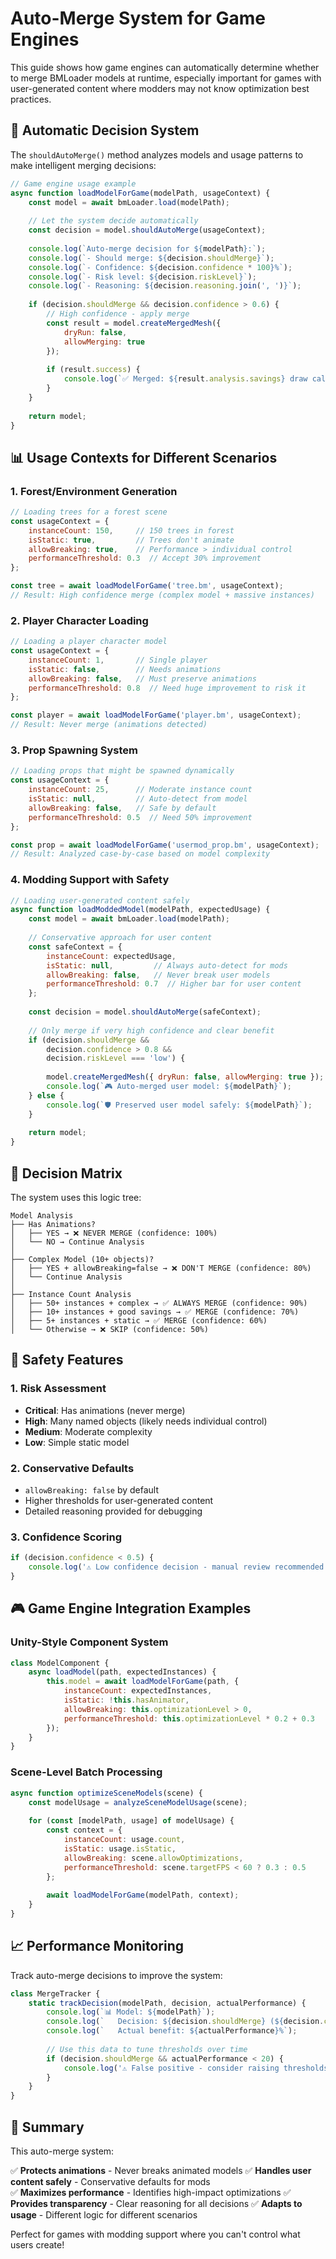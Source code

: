 # Auto-Merge System for Game Engines

This guide shows how game engines can automatically determine whether to merge BMLoader models at runtime, especially important for games with user-generated content where modders may not know optimization best practices.

## 🤖 Automatic Decision System

The `shouldAutoMerge()` method analyzes models and usage patterns to make intelligent merging decisions:

```javascript
// Game engine usage example
async function loadModelForGame(modelPath, usageContext) {
    const model = await bmLoader.load(modelPath);
    
    // Let the system decide automatically
    const decision = model.shouldAutoMerge(usageContext);
    
    console.log(`Auto-merge decision for ${modelPath}:`);
    console.log(`- Should merge: ${decision.shouldMerge}`);
    console.log(`- Confidence: ${decision.confidence * 100}%`);
    console.log(`- Risk level: ${decision.riskLevel}`);
    console.log(`- Reasoning: ${decision.reasoning.join(', ')}`);
    
    if (decision.shouldMerge && decision.confidence > 0.6) {
        // High confidence - apply merge
        const result = model.createMergedMesh({ 
            dryRun: false, 
            allowMerging: true 
        });
        
        if (result.success) {
            console.log(`✅ Merged: ${result.analysis.savings} draw calls saved`);
        }
    }
    
    return model;
}
```

## 📊 Usage Contexts for Different Scenarios

### 1. **Forest/Environment Generation**
```javascript
// Loading trees for a forest scene
const usageContext = {
    instanceCount: 150,     // 150 trees in forest
    isStatic: true,         // Trees don't animate
    allowBreaking: true,    // Performance > individual control
    performanceThreshold: 0.3  // Accept 30% improvement
};

const tree = await loadModelForGame('tree.bm', usageContext);
// Result: High confidence merge (complex model + massive instances)
```

### 2. **Player Character Loading**
```javascript
// Loading a player character model
const usageContext = {
    instanceCount: 1,       // Single player
    isStatic: false,        // Needs animations
    allowBreaking: false,   // Must preserve animations
    performanceThreshold: 0.8  // Need huge improvement to risk it
};

const player = await loadModelForGame('player.bm', usageContext);
// Result: Never merge (animations detected)
```

### 3. **Prop Spawning System**
```javascript
// Loading props that might be spawned dynamically
const usageContext = {
    instanceCount: 25,      // Moderate instance count
    isStatic: null,         // Auto-detect from model
    allowBreaking: false,   // Safe by default
    performanceThreshold: 0.5  // Need 50% improvement
};

const prop = await loadModelForGame('usermod_prop.bm', usageContext);
// Result: Analyzed case-by-case based on model complexity
```

### 4. **Modding Support with Safety**
```javascript
// Loading user-generated content safely
async function loadModdedModel(modelPath, expectedUsage) {
    const model = await bmLoader.load(modelPath);
    
    // Conservative approach for user content
    const safeContext = {
        instanceCount: expectedUsage,
        isStatic: null,         // Always auto-detect for mods
        allowBreaking: false,   // Never break user models
        performanceThreshold: 0.7  // Higher bar for user content
    };
    
    const decision = model.shouldAutoMerge(safeContext);
    
    // Only merge if very high confidence and clear benefit
    if (decision.shouldMerge && 
        decision.confidence > 0.8 && 
        decision.riskLevel === 'low') {
        
        model.createMergedMesh({ dryRun: false, allowMerging: true });
        console.log(`🎮 Auto-merged user model: ${modelPath}`);
    } else {
        console.log(`🛡️ Preserved user model safely: ${modelPath}`);
    }
    
    return model;
}
```

## 🎯 Decision Matrix

The system uses this logic tree:

```
Model Analysis
├── Has Animations?
│   ├── YES → ❌ NEVER MERGE (confidence: 100%)
│   └── NO → Continue Analysis
│
├── Complex Model (10+ objects)?
│   ├── YES + allowBreaking=false → ❌ DON'T MERGE (confidence: 80%)
│   └── Continue Analysis
│
├── Instance Count Analysis
│   ├── 50+ instances + complex → ✅ ALWAYS MERGE (confidence: 90%)
│   ├── 10+ instances + good savings → ✅ MERGE (confidence: 70%)
│   ├── 5+ instances + static → ✅ MERGE (confidence: 60%)
│   └── Otherwise → ❌ SKIP (confidence: 50%)
```

## 🚨 Safety Features

### 1. **Risk Assessment**
- **Critical**: Has animations (never merge)
- **High**: Many named objects (likely needs individual control)
- **Medium**: Moderate complexity
- **Low**: Simple static model

### 2. **Conservative Defaults**
- `allowBreaking: false` by default
- Higher thresholds for user-generated content
- Detailed reasoning provided for debugging

### 3. **Confidence Scoring**
```javascript
if (decision.confidence < 0.5) {
    console.log('⚠️ Low confidence decision - manual review recommended');
}
```

## 🎮 Game Engine Integration Examples

### Unity-Style Component System
```javascript
class ModelComponent {
    async loadModel(path, expectedInstances) {
        this.model = await loadModelForGame(path, {
            instanceCount: expectedInstances,
            isStatic: !this.hasAnimator,
            allowBreaking: this.optimizationLevel > 0,
            performanceThreshold: this.optimizationLevel * 0.2 + 0.3
        });
    }
}
```

### Scene-Level Batch Processing
```javascript
async function optimizeSceneModels(scene) {
    const modelUsage = analyzeSceneModelUsage(scene);
    
    for (const [modelPath, usage] of modelUsage) {
        const context = {
            instanceCount: usage.count,
            isStatic: usage.isStatic,
            allowBreaking: scene.allowOptimizations,
            performanceThreshold: scene.targetFPS < 60 ? 0.3 : 0.5
        };
        
        await loadModelForGame(modelPath, context);
    }
}
```

## 📈 Performance Monitoring

Track auto-merge decisions to improve the system:

```javascript
class MergeTracker {
    static trackDecision(modelPath, decision, actualPerformance) {
        console.log(`📊 Model: ${modelPath}`);
        console.log(`   Decision: ${decision.shouldMerge} (${decision.confidence})`);
        console.log(`   Actual benefit: ${actualPerformance}%`);
        
        // Use this data to tune thresholds over time
        if (decision.shouldMerge && actualPerformance < 20) {
            console.log('⚠️ False positive - consider raising thresholds');
        }
    }
}
```

## 🎯 Summary

This auto-merge system:

✅ **Protects animations** - Never breaks animated models
✅ **Handles user content safely** - Conservative defaults for mods  
✅ **Maximizes performance** - Identifies high-impact optimizations
✅ **Provides transparency** - Clear reasoning for all decisions
✅ **Adapts to usage** - Different logic for different scenarios

Perfect for games with modding support where you can't control what users create!
